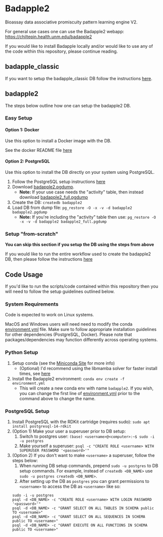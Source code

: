 # Badapple2
Bioassay data associative promiscuity pattern learning engine V2.

For general use cases one can use the Badapple2 webapp: https://chiltepin.health.unm.edu/badapple2 

If you would like to install Badapple locally and/or would like to use any of the code within this repository, please continue reading.

## badapple_classic
If you want to setup the badapple_classic DB follow the instructions [here](badapple1_comparison/README.md).

## badapple2
The steps below outline how one can setup the badapple2 DB.

### Easy Setup

#### Option 1: Docker
Use this option to install a Docker image with the DB.


See the docker README file [here](docker/README.md#badapple2)


#### Option 2: PostgreSQL
Use this option to install the DB directly on your system using PostgreSQL.

1. Follow the PostgreSQL setup instructions [here](#postgresql-setup)
2. Download [badapple2.pgdump](https://unmtid-dbs.net/download/Badapple2/badapple2.pgdump).
    * **Note:** If your use case needs the "activity" table, then instead download [badapple2_full.pgdump](https://unmtid-dbs.net/download/Badapple2/badapple2_full.pgdump)
3. Create the DB: `createdb badapple2`
3. Load DB from dump file: `pg_restore -O -x -v -d badapple2 badapple2.pgdump`
    * **Note:** If you're including the "activity" table then use: `pg_restore -O -x -v -d badapple2 badapple2_full.pgdump`

### Setup "from-scratch"
**You can skip this section if you setup the DB using the steps from above**

If you would like to run the entire workflow used to create the badapple2 DB, then please follow the instructions [here](snakemake/README.md)

## Code Usage
If you'd like to run the scripts/code contained within this repository then you will need to follow the setup guidelines outlined below.

### System Requirements
Code is expected to work on Linux systems. 

MacOS and Windows users will need need to modify the conda [environment.yml](environment.yml) file. Make sure to follow appropriate installation guidelines for other dependencies (PostgreSQL, Docker). Please note that packages/dependencies may function differently across operating systems.

### Python Setup
1. Setup conda (see the [Miniconda Site](https://conda.github.io/conda-libmamba-solver/user-guide/) for more info) 
    * (Optional) I'd recommend using the libmamba solver for faster install times, see [here](https://conda.github.io/conda-libmamba-solver/user-guide/)
2. Install the Badapple2 environment: `conda env create -f environment.yml`
    * This will create a new conda env with name `badapple2`. If you wish, you can change the first line of [environment.yml](environment.yml) prior to the command above to change the name.


### PostgreSQL Setup
1. Install PostgreSQL with the RDKit cartridge (requires sudo):
`sudo apt install postgresql-14-rdkit`
2. (Option 1) Make your user a superuser prior to DB setup:
    1) Switch to postgres user: `(base) <username>@<computer>:~$ sudo -i -u postgres`
    2) Make yourself a superuser: `psql -c "CREATE ROLE <username> WITH SUPERUSER PASSWORD '<password>'"`
3. (Option 2) If you don't want to make `<username>` a superuser, follow the steps below:
    1) When running DB setup commands, prepend `sudo -u postgres` to DB setup commands. For example, instead of `createdb <DB_NAME>` use `sudo -u postgres createdb <DB_NAME>`.
    2) After setting up the DB as `postgres` you can grant permissions to `<username>` to access the DB as `<username>` like so:
    ```
    sudo -i -u postgres
    psql -d <DB_NAME> -c "CREATE ROLE <username> WITH LOGIN PASSWORD '<password>'"
    psql -d <DB_NAME> -c "GRANT SELECT ON ALL TABLES IN SCHEMA public TO <username>"
    psql -d <DB_NAME> -c "GRANT SELECT ON ALL SEQUENCES IN SCHEMA public TO <username>"
    psql -d <DB_NAME> -c "GRANT EXECUTE ON ALL FUNCTIONS IN SCHEMA public TO <username>"
    ```
